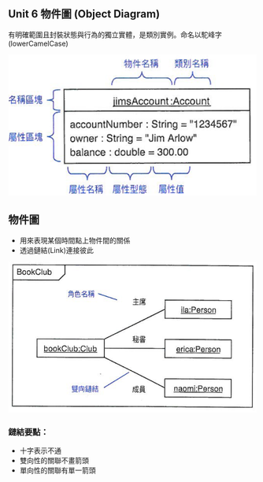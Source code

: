 ## Unit 6 物件圖 (Object Diagram)

有明確範圍且封裝狀態與行為的獨立實體，是類別實例。命名以駝峰字(lowerCamelCase)

![Object](/images/Object_TopGround.PNG "Object") 

## 物件圖

* 用來表現某個時間點上物件間的關係
* 透過鏈結(Link)連接彼此

![Object](/images/Object_Link.PNG "Object") 

### 鏈結要點：
 * 十字表示不通
 * 雙向性的關聯不畫箭頭
 * 單向性的關聯有單一箭頭

